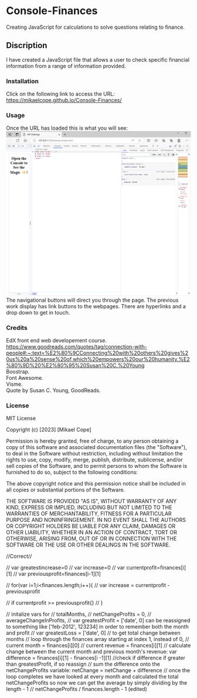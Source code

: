 # Console-Finances
Creating JavaScript for calculations to solve questions relating to finance.

## Discription
I have created a JavaScript file that allows a user to check specific financial information from a range of information provided.

### Installation
Click on the following link to access the URL:
https://mikaelcope.github.io/Console-Finances/


### Usage
Once the URL has loaded this is what you will see: 
![alt text](./Images/Screenshot%202.png)
The navigational buttons will direct you through the page.
The previous work display has link buttons to the webpages.
There are hyperlinks and a drop down to get in touch.

### Credits
EdX front end web developement course. <br>
https://www.goodreads.com/quotes/tag/connection-with-people#:~:text=%E2%80%9CConnecting%20with%20others%20gives%20us%20a%20sense%20of,which%20empowers%20our%20humanity.%E2%80%9D%20%E2%80%95%20Susan%20C.%20Young <br>
Boostrap. <br>
Font Awesome. <br>
Visme. <br>
Quote by Susan C. Young, GoodReads.

### License
MIT License

Copyright (c) [2023] [Mikael Cope]

Permission is hereby granted, free of charge, to any person obtaining a copy
of this software and associated documentation files (the "Software"), to deal
in the Software without restriction, including without limitation the rights
to use, copy, modify, merge, publish, distribute, sublicense, and/or sell
copies of the Software, and to permit persons to whom the Software is
furnished to do so, subject to the following conditions:

The above copyright notice and this permission notice shall be included in all
copies or substantial portions of the Software.

THE SOFTWARE IS PROVIDED "AS IS", WITHOUT WARRANTY OF ANY KIND, EXPRESS OR
IMPLIED, INCLUDING BUT NOT LIMITED TO THE WARRANTIES OF MERCHANTABILITY,
FITNESS FOR A PARTICULAR PURPOSE AND NONINFRINGEMENT. IN NO EVENT SHALL THE
AUTHORS OR COPYRIGHT HOLDERS BE LIABLE FOR ANY CLAIM, DAMAGES OR OTHER
LIABILITY, WHETHER IN AN ACTION OF CONTRACT, TORT OR OTHERWISE, ARISING FROM,
OUT OF OR IN CONNECTION WITH THE SOFTWARE OR THE USE OR OTHER DEALINGS IN THE
SOFTWARE.






//Correct//



// var greatestincrease=0
// var increase=0
// var currentprofit=finances[i][1]
// var previousprofit=finances[i-1][1]

// for(var i=1;i<finances.length;i++){
//   var increase = currentprofit - previousprofit

//   if currentprofit >= previousprofit{}
// }


// initalize vars for 
// totalMonths,
//  netChangeProfits = 0, 
// averageChangeInProfits, 
// var greatestProfit = ['date', 0] can be reassigned  to something like  ['feb-2012', 123234] in order to remember both the month and profit
// var greatestLoss = ['date', 0]
// to get total change between months
// loop through the finances array starting at index 1, instead of 0, 
// current month = finances[i][0]
// current revenue = finances[i][1]
// calculate change between the current month and previous month's revenue: var difference = finances[i][1] - finances[i -1][1]
//check if difference if greater than greatestProfit, if so reassign 
// sum the difference onto the netChangeProfits variable: netChange = netChange + difference
// once the loop completes we have looked at every month and calculated the total netChangeProfits so now we can get the average by simply dividing by the length - 1
// netChangeProfits / finances.length - 1 (edited) 